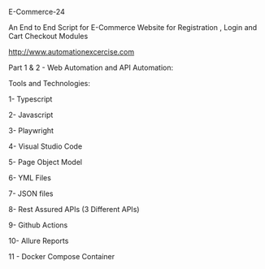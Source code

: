 E-Commerce-24

An End to End Script for E-Commerce Website for Registration , Login and Cart Checkout Modules

http://www.automationexcercise.com

Part 1 & 2 - Web Automation and API Automation:

Tools and Technologies:

1- Typescript

2- Javascript

3- Playwright

4- Visual Studio Code

5- Page Object Model

6- YML Files

7- JSON files

8- Rest Assured APIs (3 Different APIs)

9- Github Actions

10- Allure Reports

11 - Docker Compose Container
